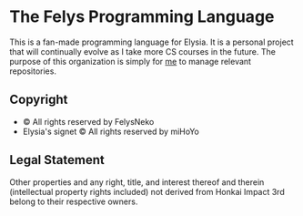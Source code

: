 # The Felys Programming Language

This is a fan-made programming language for Elysia. It is a personal project that will continually evolve as I take more CS courses in the future. The purpose of this organization is simply for [me](https://github.com/FelysNeko) to manage relevant repositories.

## Copyright

- © All rights reserved by FelysNeko
- Elysia's signet © All rights reserved by miHoYo

## Legal Statement

Other properties and any right, title, and interest thereof and therein (intellectual property rights included) not derived from Honkai Impact 3rd belong to their respective owners.
